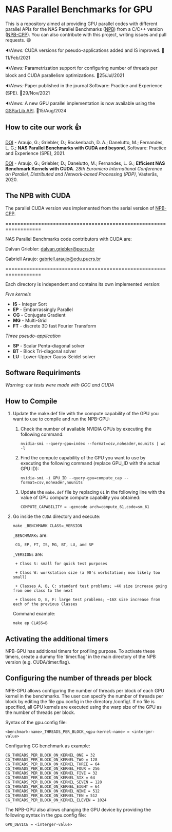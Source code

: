 # NAS Parallel Benchmarks for GPU

This is a repository aimed at providing GPU parallel codes with different parallel APIs for the NAS Parallel Benchmarks ([NPB](https://www.nas.nasa.gov/publications/npb.html)) from a C/C++ version ([NPB-CPP](https://github.com/GMAP/NPB-CPP)). You can also contribute with this project, writing issues and pull requests. :smile:

:sound:*News:* CUDA versions for pseudo-applications added and IS improved. :date:11/Feb/2021

:sound:*News:* Parametrization support for configuring number of threads per block and CUDA parallelism optimizations. :date:25/Jul/2021

:sound:*News:* Paper published in the journal Software: Practice and Experience (SPE). :date:29/Nov/2021

:sound:*News:* A new GPU parallel implementation is now available using the [GSParLib API](https://github.com/GMAP/GSParLib). :date:15/Aug/2024


## How to cite our work :+1:

[DOI](https://doi.org/10.1002/spe.3056) - Araujo, G.; Griebler, D.; Rockenbach, D. A.; Danelutto, M.; Fernandes, L. G.; **NAS Parallel Benchmarks with CUDA and beyond**, Software: Practice and Experience (SPE), 2021.

[DOI](https://doi.org/10.1109/PDP50117.2020.00009) - Araujo, G.; Griebler, D.; Danelutto, M.; Fernandes, L. G.; **Efficient NAS Benchmark Kernels with CUDA**. *28th Euromicro International Conference on Parallel, Distributed and Network-based Processing (PDP)*, Västerås, 2020. 
  
## The NPB with CUDA

The parallel CUDA version was implemented from the serial version of [NPB-CPP](https://github.com/GMAP/NPB-CPP).

==================================================================

NAS Parallel Benchmarks code contributors with CUDA are:

Dalvan Griebler: dalvan.griebler@pucrs.br

Gabriell Araujo: gabriell.araujo@edu.pucrs.br

==================================================================

Each directory is independent and contains its own implemented version:

*Five kernels*

+ **IS** - Integer Sort
+ **EP** - Embarrassingly Parallel
+ **CG** - Conjugate Gradient
+ **MG** - Multi-Grid
+ **FT** - discrete 3D fast Fourier Transform

*Three pseudo-application*

+ **SP** - Scalar Penta-diagonal solver
+ **BT** - Block Tri-diagonal solver
+ **LU** - Lower-Upper Gauss-Seidel solver
  

## Software Requiriments

*Warning: our tests were made with GCC and CUDA*

## How to Compile

1. Update the make.def file with the compute capability of the GPU you want to use to compile and run the NPB-GPU:

    1. Check the number of available NVIDIA GPUs by executing the following command:
        ```
        nvidia-smi --query-gpu=index --format=csv,noheader,nounits | wc -l
        ```

    2. Find the compute capability of the GPU you want to use by executing the following command (replace GPU_ID with the actual GPU ID):
        ```
        nvidia-smi -i GPU_ID --query-gpu=compute_cap --format=csv,noheader,nounits
        ```

    3. Update the `make.def` file by replacing `61` in the following line with the value of GPU compute compute capability you obtained:
        ```
        COMPUTE_CAPABILITY = -gencode arch=compute_61,code=sm_61
        ```

2. Go inside the `CUDA` directory and execute:

    ```
    make _BENCHMARK CLASS=_VERSION
    ```

    `_BENCHMARKs` are:


        CG, EP, FT, IS, MG, BT, LU, and SP 


    `_VERSIONs` are:

        + Class S: small for quick test purposes

        + Class W: workstation size (a 90's workstation; now likely too small)

        + Classes A, B, C: standard test problems; ~4X size increase going from one class to the next

        + Classes D, E, F: large test problems; ~16X size increase from each of the previous Classes


    Command example:

    ```
    make ep CLASS=B
    ```
  

## Activating the additional timers

NPB-GPU has additional timers for profiling purpose. To activate these timers, create a dummy file 'timer.flag' in the main directory of the NPB version (e.g. CUDA/timer.flag).

## Configuring the number of threads per block

NPB-GPU allows configuring the number of threads per block of each GPU kernel in the benchmarks. The user can specify the number of threads per block by editing the file gpu.config in the directory <API>/config/. If no file is specified, all GPU kernels are executed using the warp size of the GPU as the number of threads per block.

Syntax of the gpu.config file: 

```
<benchmark-name>_THREADS_PER_BLOCK_<gpu-kernel-name> = <interger-value>
```

Configuring CG benchmark as example:

```
CG_THREADS_PER_BLOCK_ON_KERNEL_ONE = 32
CG_THREADS_PER_BLOCK_ON_KERNEL_TWO = 128
CG_THREADS_PER_BLOCK_ON_KERNEL_THREE = 64
CG_THREADS_PER_BLOCK_ON_KERNEL_FOUR = 256
CG_THREADS_PER_BLOCK_ON_KERNEL_FIVE = 32
CG_THREADS_PER_BLOCK_ON_KERNEL_SIX = 64
CG_THREADS_PER_BLOCK_ON_KERNEL_SEVEN = 128
CG_THREADS_PER_BLOCK_ON_KERNEL_EIGHT = 64
CG_THREADS_PER_BLOCK_ON_KERNEL_NINE = 512
CG_THREADS_PER_BLOCK_ON_KERNEL_TEN = 512
CG_THREADS_PER_BLOCK_ON_KERNEL_ELEVEN = 1024
```

The NPB-GPU also allows changing the GPU device by providing the following syntax in the gpu.config file:

```
GPU_DEVICE = <interger-value>
```